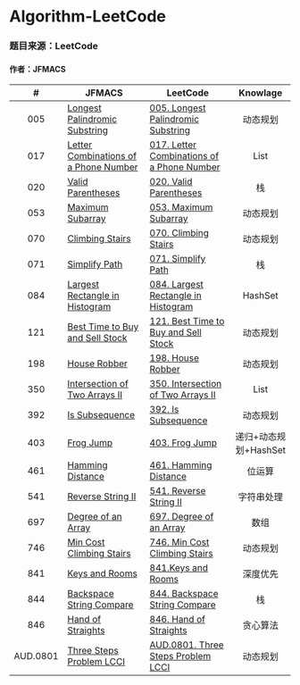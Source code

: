 # Algorithm-LeetCode
### 题目来源：LeetCode

#### 作者：JFMACS

|#|JFMACS|LeetCode|Knowlage|
|:---:|-----|------|:---:|
|005|[Longest Palindromic Substring](/005%20-%20Longest%20Palindromic%20Substring.java)|[005. Longest Palindromic Substring](https://leetcode-cn.com/problems/longest-palindromic-substring/description/)|动态规划|
|017|[Letter Combinations of a Phone Number](/017%20-%20Letter%20Combination%20of%20a%20Phone%20Number.java)|[017. Letter Combinations of a Phone Number](https://leetcode-cn.com/problems/letter-combinations-of-a-phone-number/description/)|List|
|020|[Valid Parentheses](/020%20-%20Valid%20Parentheses.java)|[020. Valid Parentheses](https://leetcode-cn.com/problems/valid-parentheses/description/)|栈|
|053|[Maximum Subarray](/053%20-%20Maximum%20Subarray.java)|[053. Maximum Subarray](https://leetcode-cn.com/problems/maximum-subarray/)|动态规划|
|070|[Climbing Stairs](/070%20-%20Climbing%20Stairs.java)|[070. Climbing Stairs](https://leetcode-cn.com/problems/climbing-stairs/)|动态规划|
|071|[Simplify Path](/071%20-%20Simplify%20Path.java)|[071. Simplify Path](https://leetcode-cn.com/problems/simplify-path/)|栈|
|084|[Largest Rectangle in Histogram](/084%20-%20Largest%20Rectangle%20in%20Histogram.java)|[084. Largest Rectangle in Histogram](https://leetcode-cn.com/problems/largest-rectangle-in-histogram/description/)|HashSet|
|121|[Best Time to Buy and Sell Stock](/121%20-%20Best%20Time%20to%20Buy%20and%20Sell%20Stock)|[121. Best Time to Buy and Sell Stock](https://leetcode-cn.com/problems/best-time-to-buy-and-sell-stock/)|动态规划|
|198|[House Robber](/198%20-%20House%20Robber.java)|[198. House Robber](https://leetcode-cn.com/problems/house-robber/description/)|动态规划|
|350|[Intersection of Two Arrays Ⅱ](/350%20-%20Intersection%20of%20Two%20Arrays%20Ⅱ.java)|[350. Intersection of Two Arrays Ⅱ](https://leetcode-cn.com/problems/intersection-of-two-arrays-ii/description/)|List|
|392|[Is Subsequence](https://github.com/JFMACS/Algorithm-LeetCode/blob/master/392%20-%20Is%20Subsequence.java)|[392. Is Subsequence](https://leetcode-cn.com/problems/is-subsequence/)|动态规划|
|403|[Frog Jump](/403%20-%20Frog%20Jump.java)|[403. Frog Jump](https://leetcode-cn.com/problems/frog-jump/description/)|递归+动态规划+HashSet|
|461|[Hamming Distance](/461%20-%20%20Hamming%20Distance.java)|[461. Hamming Distance](https://leetcode-cn.com/problems/hamming-distance/description/)|位运算|
|541|[Reverse String Ⅱ](/541%20-%20Reverse%20-%20String%20-%20Ⅱ.java)|[541. Reverse String Ⅱ](https://leetcode-cn.com/problems/reverse-string-ii/description/)|字符串处理|
|697|[Degree of an Array](/697%20-%20Degree%20of%20an%20Array.java)|[697. Degree of an Array](https://leetcode-cn.com/problems/degree-of-an-array/)|数组|
|746|[Min Cost Climbing Stairs](/746%20-%20Min%20Cost%20Climbing%20Stairs.java)|[746. Min Cost Climbing Stairs](https://leetcode-cn.com/problems/min-cost-climbing-stairs/)|动态规划|
|841|[Keys and Rooms](/841%20-%20Keys%20and%20Rooms.java)|[841.Keys and Rooms](https://leetcode-cn.com/problems/keys-and-rooms/)|深度优先|
|844|[Backspace String Compare](/844%20-%20Backspace%20String%20Compare.java)|[844. Backspace String Compare](https://leetcode-cn.com/problems/backspace-string-compare/)|栈|
|846|[Hand of Straights](/846%20-%20Hand%20of%20Straights.java)|[846. Hand of Straights](https://leetcode-cn.com/problems/hand-of-straights/description/)|贪心算法|
|AUD.0801|[Three Steps Problem LCCI](/AUD.0801%20-%20Three%20Steps%20Problem.java)|[AUD.0801. Three Steps Problem LCCI](https://leetcode-cn.com/problems/three-steps-problem-lcci/)|动态规划|

